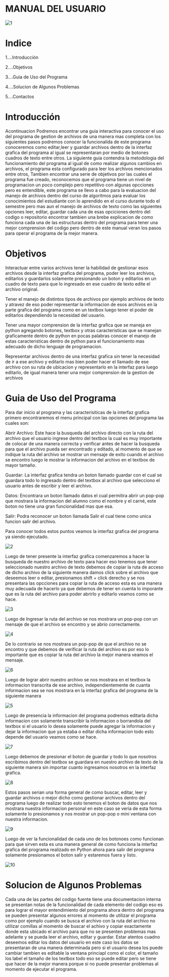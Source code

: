 # MANUAL DEL USUARIO

![1](https://user-images.githubusercontent.com/91577396/140593037-76e56723-a547-4781-8c22-db95d8a32c15.png)

# Indice

1....Introducción

2....Objetivos

3....Guia de Uso del Programa

4....Solucion de Algunos Problemas

5....Contactos

# Introducción
Acontinuacion Podremos encontrar una guia interactiva para conocer el uso del programa de gestion de archivos de una manera mas completa con los siguientes pasos podremos conocer la funcionalida de este programa conoceremos como editar,leer y guardar archivos dentro de la interfaz grafica del programa al igual se representaran por medio de botones cuadros de texto entre otros.
La siguiente guia contendra la metodologia del funcionamiento del programa al igual de como realizar algunos cambios en archivos, el programa esta configurado para leer los archivos mencionados entre otros, Tambien encontrar una serie de objetivos por las cuales el programa fue creado, reconocemos que el programa tiene un nivel de programacion un poco complejo pero repetitivo con algunas opcciones pero es entendible, este programa se llevo a cabo para la evaluacion del manejo de archivos dentro del curso de algoritmos para evaluar los conocimientos del estudiante con lo aprendido en el curso durante todo el semestre pero mas aun el manejo de archivos de texto como las siguientes opciones leer, editar, guardar cada una de esas opciciones dentro del codigo o repositorio encontrar tambien una brebe explicacion de como funciona cada una de las estructuras dentro del programa para tener una mejor comprension del codigo pero dentro de este manual veran los pasos para operar el programa de la mejor manera.


# Objetivos

Interactuar entre varios archivos tener la habilidad de gestionar esos archivos desde la interfaz grafica del programa, poder leer los archivos, editarlos y guardarlos solamente presionando un boton y editarlos en un cuadro de texto para que lo ingresado en ese cuadro de texto edite el archivo original.


Tener el manejo de distintos tipos de archivos por ejemplo archivos de texto y atravez de eso poder representar la informacion de esos archivos en la parte grafica del programa como en un textbox luego tener el poder de editarlos dependiendo la necesidad del usuario.

Tener una mayor comprension de la interfaz grafica que se maneja en python agregando botones, textbox y otras caracteristicas que se manejan graficamente dentro de python en pocas palabras conocer el manejo de estas caracteristicas dentro de python para el funcionamiento mas adecuado de dicho lenguaje de programacion.

Representar archivos dentro de una interfaz grafica sin tener la necesidad de ir a ese archivo y editarlo mas bien poder hacer el llamado de ese archivo con su ruta de ubicacion y representarlo en la interfaz para luego editarlo, de igual manera tener una mejor comprension de la gestion de archivos


# Guia de Uso del Programa
Para dar inicio al programa y las caracterisiticas de la interfaz grafica primero encontraremos el menu principal con las opciones del programa las cuales son:

Abrir Archivo: Este hace la busqueda del archivo directo con la ruta del archivo que el usuario ingrese dentro del textbox la cual es muy importante de colocar de una manera correcta y verificar antes de hacer la busqueda para que el archivo pueda ser encontrado y editado, al momento de que se indique la ruta del archivo se mostrar un mensaje de exito cuando el archivo se encontro luego le mostrar la informacion del archivo en el textbox de mayor tamaño.

Guardar: La interfaz grafica tendra un boton llamado guardar con el cual se guardara todo lo ingresado dentro del textbox al archivo que selecciono el usuario antes de escribir y leer el archivo.

Datos: Encontrara un boton llamado datos el cual permitira abrir un pop-pop que mostrara la informacion del alumno como el nombre y el carné, este boton no tiene una gran funcionalidad mas que esa.

Salir: Podra reconocer un boton llamada Salir el cual tiene como unica funcion salir del archivo.

Para conocer todos estos puntos veamos la interfaz grafica del programa ya siendo ejecutado.

![2](https://user-images.githubusercontent.com/91577396/140594771-c366a9d8-6f83-4fae-8d56-32eba051f81c.PNG)


Luego de tener presente la interfaz grafica comenzaremos a hacer la busqueda de nuestro archivo de texto para hacer eso tenemos que tener seleccionado nuestro archivo de texto debemos de copiar la ruta de acceso de dicho archivo de la siguiente manera damos click sobre el archivo que deseemos leer o editar, presionamos shift + click derecho y se nos presentara las opcciones para copiar la ruta de acceso esta es una manera muy adecuada de hacerlo ya que debemos de tener en cuenta lo imporante que es la ruta del archivo para poder abrirlo y editarlo veamos como se hace.

![3](https://user-images.githubusercontent.com/91577396/140595392-2384d233-781a-41ac-a84c-2b64ad7ff58e.PNG)

Luego de Ingresar la ruta del archivo se nos mostrara un pop-pop con un mensaje de que el archivo se encontro y se abrio correctamente.

![4](https://user-images.githubusercontent.com/91577396/140595404-acc8b193-69a8-4038-a70a-0bbca47ca18c.PNG)

De lo contrario se nos mostrara un pop-pop de que el archivo no se encontro y que debemos de verificar la ruta del archivo es por eso lo importante que es copiar la ruta del archivo la mejor manera veamos el mensaje.

![6](https://user-images.githubusercontent.com/91577396/140595989-d928a4e3-e725-4570-acab-65a6c65bbb9c.PNG)

Luego de lograr abrir nuestro archivo se nos mostrara en el textbox la informacion transcrita de ese archivo, independientemente de cuanta informacion sea se nos mostrara en la interfaz grafica del programa de la siguiente manera

![5](https://user-images.githubusercontent.com/91577396/140596096-89d81f33-035c-42f6-aeab-99b0b13ac85e.PNG)

Luego de presencia la informacion del programa podremos editarla dicha informacion con solamente transcribir la informacion o borrandola del textbox si el usuario lo desea solamente puede agregar la informacion y dejar la informacion que ya estaba o editar dicha informacion todo esto depende del usuario veamos como se hace.

![7](https://user-images.githubusercontent.com/91577396/140596188-36534f9f-5e8f-4480-86aa-6051caca8625.PNG)

Luego debemos de presionar el boton de guardar y todo lo que nosotros escribimos dentro del textbox se guardara en nuestro archivo de texto de la siguiente manera sin importar cuanto ingresamos nosotros en la interfaz grafica.

![8](https://user-images.githubusercontent.com/91577396/140596214-a5414a13-dc9c-4df5-b4ca-db5d553e96e5.PNG)

Estos pasos serian una forma general de como buscar, editar, leer y guardar archivos o mejor dicho como gestionar archivos dentro del programa luego de realizar todo esto tenemos el boton de datos que nos mostrara nuestra informacion personal en este caso se veria de esta forma solamente lo presionamos y nos mostrar un pop-pop o mini ventana con nuestra informacion.

![9](https://user-images.githubusercontent.com/91577396/140596276-ce309b4b-1e10-4be2-8167-a91af74dcfb9.PNG)

Luego de ver la funcionalidad de cada uno de los botonoes como funcionan para que sirven esta es una manera general de como funciona la interfaz grafica del programa realizado en Python ahora para salir del programa solamente presionamos el boton salir y estaremos fuera y listo.

![10](https://user-images.githubusercontent.com/91577396/140596299-7fb0d51e-17c8-4a06-ab35-3ffaddc11ea9.PNG)

# Solucion de Algunos Problemas

Cada una de las partes del codigo fuente tiene una documentacion interna se presentan notas de la funcionalidad de cada elemento del codigo eso es para lograr el mayor entendimiento del programa ahora dentro del programa se pueden presentar algunos errores al momento de utilizar el programa como por ejemplo cuando se busca el archivo con la ruta del archivo no utilizar comillas al momento de buscar el achivo y copiar exactamente donde esta ubicado el archivo para que no se presenten problemas mas adelante y se pueda leer el archivo, editar y guardar. Estar atentos cuadno deseemos editar los datos del usuario en este caso los datos se presentaran de una manera determinada pero si el usuario desea los puede cambiar tambien es editable la ventana princiapl como el color, el tamaño los label el tamaño de los textbox todo eso se puede editar pero se tiene que hacer de la mejor manera porque si no puede presentar problemas al momento de ejecutar el programa.
